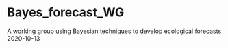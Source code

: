 # Bayes_forecast_WG
A working group using Bayesian techniques to develop ecological forecasts
2020-10-13
